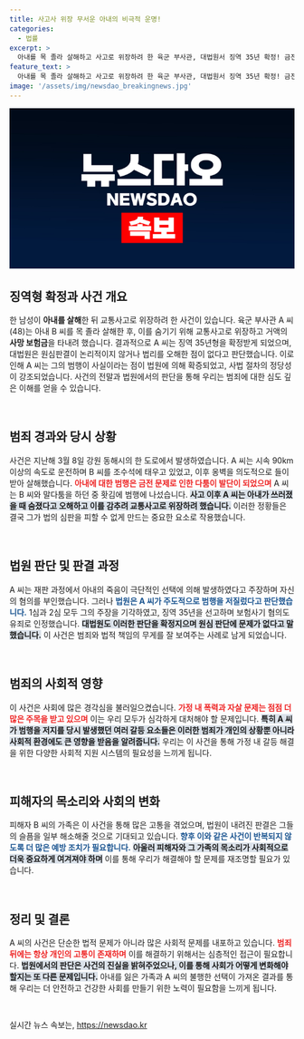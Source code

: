 ```yaml
---
title: 사고사 위장 무서운 아내의 비극적 운명!
categories:
  - 법률
excerpt: >
  아내를 목 졸라 살해하고 사고로 위장하려 한 육군 부사관, 대법원서 징역 35년 확정! 금전 문제로 촉발된 이 끔찍한 범행의 전모가 드러났다. 클릭해서 더 놀라운 이야기를 확인하세요!
feature_text: >
  아내를 목 졸라 살해하고 사고로 위장하려 한 육군 부사관, 대법원서 징역 35년 확정! 금전 문제로 촉발된 이 끔찍한 범행의 전모가 드러났다. 클릭해서 더 놀라운 이야기를 확인하세요!
image: '/assets/img/newsdao_breakingnews.jpg'
---
```


<p><img src="/assets/img/newsdao_breakingnews.jpg" alt="ontimetimes 속보" /></p>

<h2 data-ke-size="size26">징역형 확정과 사건 개요</h2>

<p data-ke-size="size16">한 남성이 <b>아내를 살해</b>한 뒤 교통사고로 위장하려 한 사건이 있습니다. 육군 부사관 A 씨(48)는 아내 B 씨를 목 졸라 살해한 후, 이를 숨기기 위해 교통사고로 위장하고 거액의 <b>사망 보험금</b>을 타내려 했습니다. 결과적으로 A 씨는 징역 35년형을 확정받게 되었으며, 대법원은 원심판결이 논리적이지 않거나 법리를 오해한 점이 없다고 판단했습니다. 이로 인해 A 씨는 그의 범행이 사실이라는 점이 법원에 의해 확증되었고, 사법 절차의 정당성이 강조되었습니다. 사건의 전말과 법원에서의 판단을 통해 우리는 범죄에 대한 심도 깊은 이해를 얻을 수 있습니다.</p>

<p data-ke-size="size16">&nbsp;</p>

<h2 data-ke-size="size26">범죄 경과와 당시 상황</h2>

<p data-ke-size="size16">사건은 지난해 3월 8일 강원 동해시의 한 도로에서 발생하였습니다. A 씨는 시속 90km 이상의 속도로 운전하며 B 씨를 조수석에 태우고 있었고, 이후 옹벽을 의도적으로 들이받아 살해했습니다. <b><span style="color: #ee2323;">아내에 대한 범행은 금전 문제로 인한 다툼이 발단이 되었으며</span></b> A 씨는 B 씨와 말다툼을 하던 중 홧김에 범행에 나섰습니다. <b><span style="background-color: #21538527;">사고 이후 A 씨는 아내가 쓰러졌을 때 숨졌다고 오해하고 이를 감추려 교통사고로 위장하려 했습니다.</span></b> 이러한 정황들은 결국 그가 법의 심판을 피할 수 없게 만드는 중요한 요소로 작용했습니다.</p>

<p data-ke-size="size16">&nbsp;</p>

<h2 data-ke-size="size26">법원 판단 및 판결 과정</h2>

<p data-ke-size="size16">A 씨는 재판 과정에서 아내의 죽음이 극단적인 선택에 의해 발생하였다고 주장하며 자신의 혐의를 부인했습니다. 그러나 <b><span style="color: #1a5490;">법원은 A 씨가 주도적으로 범행을 저질렀다고 판단했습니다.</span></b> 1심과 2심 모두 그의 주장을 기각하였고, 징역 35년을 선고하며 보험사기 혐의도 유죄로 인정했습니다. <b><span style="background-color: #21538527;">대법원도 이러한 판단을 확정지으며 원심 판단에 문제가 없다고 말했습니다.</span></b> 이 사건은 범죄와 법적 책임의 무게를 잘 보여주는 사례로 남게 되었습니다.</p>

<p data-ke-size="size16">&nbsp;</p>

<h2 data-ke-size="size26">범죄의 사회적 영향</h2>

<p data-ke-size="size16">이 사건은 사회에 많은 경각심을 불러일으켰습니다. <b><span style="color: #ee2323;">가정 내 폭력과 자살 문제는 점점 더 많은 주목을 받고 있으며</span></b> 이는 우리 모두가 심각하게 대처해야 할 문제입니다. <b><span style="background-color: #21538527;">특히 A 씨가 범행을 저지를 당시 발생했던 여러 갈등 요소들은 이러한 범죄가 개인의 상황뿐 아니라 사회적 환경에도 큰 영향을 받음을 알려줍니다.</span></b> 우리는 이 사건을 통해 가정 내 갈등 해결을 위한 다양한 사회적 지원 시스템의 필요성을 느끼게 됩니다.</p>

<p data-ke-size="size16">&nbsp;</p>

<h2 data-ke-size="size26">피해자의 목소리와 사회의 변화</h2>

<p data-ke-size="size16">피해자 B 씨의 가족은 이 사건을 통해 많은 고통을 겪었으며, 법원이 내려진 판결은 그들의 슬픔을 일부 해소해줄 것으로 기대되고 있습니다. <b><span style="color: #1a5490;">향후 이와 같은 사건이 반복되지 않도록 더 많은 예방 조치가 필요합니다.</span></b> <b><span style="background-color: #21538527;">아울러 피해자와 그 가족의 목소리가 사회적으로 더욱 중요하게 여겨져야 하며</span></b> 이를 통해 우리가 해결해야 할 문제를 재조명할 필요가 있습니다.</p>

<p data-ke-size="size16">&nbsp;</p>

<h2 data-ke-size="size26">정리 및 결론</h2>

<p data-ke-size="size16">A 씨의 사건은 단순한 법적 문제가 아니라 많은 사회적 문제를 내포하고 있습니다. <b><span style="color: #ee2323;">범죄 뒤에는 항상 개인의 고통이 존재하며</span></b> 이를 해결하기 위해서는 심층적인 접근이 필요합니다. <b><span style="background-color: #21538527;">법원에서의 판단은 사건의 진실을 밝혀주었으나, 이를 통해 사회가 어떻게 변화해야 할지는 또 다른 문제입니다.</span></b> 아내를 잃은 가족과 A 씨의 불행한 선택이 가져온 결과를 통해 우리는 더 안전하고 건강한 사회를 만들기 위한 노력이 필요함을 느끼게 됩니다.</p>

<p data-ke-size="size16">&nbsp;</p>
실시간 뉴스 속보는, <a href="https://newsdao.kr" rel="dofollow">https://newsdao.kr</a>


